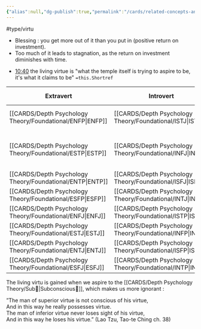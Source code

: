 ```yaml
---
{"alias":null,"dg-publish":true,"permalink":"/cards/related-concepts-and-theories/living-virtu/","dgPassFrontmatter":true,"noteIcon":"1","created":"2023-04-28T08:15:37.631+02:00","updated":"2023-05-14T13:58:00.990+02:00"}
---
```


#type/virtu

- Blessing : you get more out of it than you put in (positive return on investment). 
- Too much of it leads to stagnation, as the return on investment diminishes with time. 

<div class="transclusion internal-embed is-loaded"><div class="markdown-embed">



- [10:40](https://www.youtube.com/watch?v=mB0tLRRTrao&t=640s) the living virtue is "what the temple itself is trying to aspire to be, it's what it claims to be" `=this.Shortref` 

</div></div>


| Extravert | Introvert | Living Virtu     | Risk of Stagnation                          |
| --------- | --------- | ---------------- | ------------------------------------------- |
| [[CARDS/Depth Psychology Theory/Foundational/ENFP\|ENFP]]  | [[CARDS/Depth Psychology Theory/Foundational/ISTJ\|ISTJ]]  | [[CARDS/Depth Psychology Theory/Absolution\|Absolution]]   | No identity if all is accepted.             |
| [[CARDS/Depth Psychology Theory/Foundational/ESTP\|ESTP]]  | [[CARDS/Depth Psychology Theory/Foundational/INFJ\|INFJ]]  | [[CARDS/Depth Psychology Theory/Chastity\|Chastity]]     | Lack of physical connection and motivation. |
| [[CARDS/Depth Psychology Theory/Foundational/ENTP\|ENTP]]  | [[CARDS/Depth Psychology Theory/Foundational/ISFJ\|ISFJ]]  | [[CARDS/Depth Psychology Theory/Compassion\|Compassion]]   | Lack of self-care.                          |
| [[CARDS/Depth Psychology Theory/Foundational/ESFP\|ESFP]]  | [[CARDS/Depth Psychology Theory/Foundational/INTJ\|INTJ]]  | [[CARDS/Depth Psychology Theory/Modesty\|Modesty]]      | Lack of self-valuation.                     |
| [[CARDS/Depth Psychology Theory/Foundational/ENFJ\|ENFJ]]  | [[CARDS/Depth Psychology Theory/Foundational/ISTP\|ISTP]]  | [[CARDS/Depth Psychology Theory/Humility\|Humility]]     | Lack of education.                          |
| [[CARDS/Depth Psychology Theory/Foundational/ESTJ\|ESTJ]]  | [[CARDS/Depth Psychology Theory/Foundational/INFP\|INFP]]  | [[CARDS/Depth Psychology Theory/Initiative\|Initiative]]   | Lack of restrain.                           |
| [[CARDS/Depth Psychology Theory/Foundational/ENTJ\|ENTJ]]  | [[CARDS/Depth Psychology Theory/Foundational/ISFP\|ISFP]]  | [[CARDS/Depth Psychology Theory/Generosity\|Generosity]]   | Lack of treasures.                          |
| [[CARDS/Depth Psychology Theory/Foundational/ESFJ\|ESFJ]]  | [[CARDS/Depth Psychology Theory/Foundational/INTP\|INTP]]  | [[CARDS/Depth Psychology Theory/Generativity\|Generativity]] | Lack of consumption.                        |

The living virtu is gained when we aspire to the [[CARDS/Depth Psychology Theory/Sub🤸\|Subconscious🤸]], which makes us more ignorant : 

<div class="transclusion internal-embed is-loaded"><div class="markdown-embed">



”The man of superior virtue is not conscious of his virtue,  
And in this way he really possesses virtue.  
The man of inferior virtue never loses sight of his virtue,  
And in this way he loses his virtue.” (Lao Tzu, Tao-te Ching ch. 38) 

</div></div>

